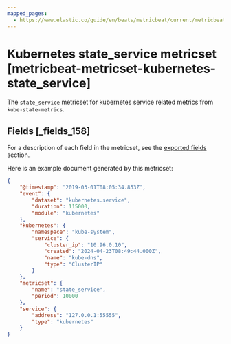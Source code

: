 ```yaml
---
mapped_pages:
  - https://www.elastic.co/guide/en/beats/metricbeat/current/metricbeat-metricset-kubernetes-state_service.html
---
```


# Kubernetes state_service metricset [metricbeat-metricset-kubernetes-state_service]

The `state_service` metricset for kubernetes service related metrics from `kube-state-metrics`.

## Fields [_fields_158]

For a description of each field in the metricset, see the [exported fields](/reference/metricbeat/exported-fields-kubernetes.md) section.

Here is an example document generated by this metricset:

```json
{
    "@timestamp": "2019-03-01T08:05:34.853Z",
    "event": {
        "dataset": "kubernetes.service",
        "duration": 115000,
        "module": "kubernetes"
    },
    "kubernetes": {
        "namespace": "kube-system",
        "service": {
            "cluster_ip": "10.96.0.10",
            "created": "2024-04-23T08:49:44.000Z",
            "name": "kube-dns",
            "type": "ClusterIP"
        }
    },
    "metricset": {
        "name": "state_service",
        "period": 10000
    },
    "service": {
        "address": "127.0.0.1:55555",
        "type": "kubernetes"
    }
}
```


